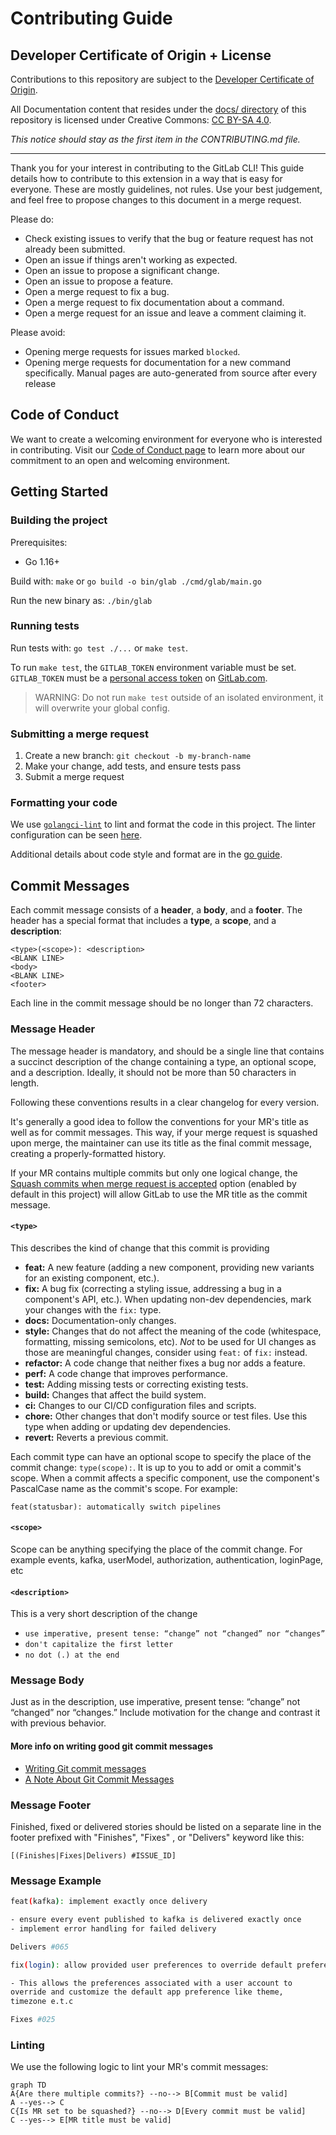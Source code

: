 # Contributing Guide

## Developer Certificate of Origin + License

Contributions to this repository are subject to the [Developer Certificate of Origin](https://docs.gitlab.com/ee/legal/developer_certificate_of_origin.html#developer-certificate-of-origin-version-11).

All Documentation content that resides under the [docs/ directory](/docs) of this
repository is licensed under Creative Commons:
[CC BY-SA 4.0](https://creativecommons.org/licenses/by-sa/4.0/).

_This notice should stay as the first item in the CONTRIBUTING.md file._

---

Thank you for your interest in contributing to the GitLab CLI! This guide details how to contribute
to this extension in a way that is easy for everyone. These are mostly guidelines, not rules.
Use your best judgement, and feel free to propose changes to this document in a merge request.

Please do:

- Check existing issues to verify that the bug or feature request has not already been submitted.
- Open an issue if things aren't working as expected.
- Open an issue to propose a significant change.
- Open an issue to propose a feature.
- Open a merge request to fix a bug.
- Open a merge request to fix documentation about a command.
- Open a merge request for an issue and leave a comment claiming it.

Please avoid:

- Opening merge requests for issues marked `blocked`.
- Opening merge requests for documentation for a new command specifically. Manual pages are auto-generated from source after every release

## Code of Conduct

We want to create a welcoming environment for everyone who is interested in contributing. Visit our [Code of Conduct page](https://about.gitlab.com/community/contribute/code-of-conduct/) to learn more about our commitment to an open and welcoming environment.

## Getting Started

### Building the project

Prerequisites:

- Go 1.16+

Build with: `make` or `go build -o bin/glab ./cmd/glab/main.go`

Run the new binary as: `./bin/glab`

### Running tests

Run tests with: `go test ./...` or `make test`.

To run `make test`, the `GITLAB_TOKEN` environment variable must be set.
`GITLAB_TOKEN` must be a
[personal access token](https://docs.gitlab.com/ee/user/profile/personal_access_tokens.html)
on [GitLab.com](https://gitlab.com).

> WARNING: Do not run `make test` outside of an isolated environment, it will overwrite your global config.

### Submitting a merge request

1. Create a new branch: `git checkout -b my-branch-name`
1. Make your change, add tests, and ensure tests pass
1. Submit a merge request

### Formatting your code

We use [`golangci-lint`](https://golangci-lint.run/) to lint and format
the code in this project. The linter configuration can be seen
[here](https://gitlab.com/gitlab-org/cli/-/blob/main/.golangci.yml).

Additional details about code style and format are in the
[go guide](https://docs.gitlab.com/ee/development/go_guide/#code-style-and-format).

## Commit Messages

Each commit message consists of a **header**, a **body**, and a **footer**. The header has a special format that includes a **type**, a **scope**, and a **description**:

```plaintext
<type>(<scope>): <description>
<BLANK LINE>
<body>
<BLANK LINE>
<footer>
```

Each line in the commit message should be no longer than 72 characters.

### Message Header

The message header is mandatory, and should be a single line that contains a succinct description of the change containing a type, an optional scope, and a description. Ideally, it should not be more than 50 characters in length.

Following these conventions results in a clear changelog for every version.

It's generally a good idea to follow the conventions for your MR's title as well as for commit messages. This way, if your merge request is squashed upon merge, the maintainer can use its title as the final commit message, creating a properly-formatted history.

If your MR contains multiple commits but only one logical change, the [Squash commits when merge request is accepted](https://gitlab.com/help/user/project/merge_requests/squash_and_merge) option (enabled by default in this project) will allow GitLab to use the MR title as the commit message.

#### `<type>`

This describes the kind of change that this commit is providing

- **feat:** A new feature (adding a new component, providing new variants for an existing component, etc.).
- **fix:** A bug fix (correcting a styling issue, addressing a bug in a component's API, etc.).
  When updating non-dev dependencies, mark your changes with the `fix:` type.
- **docs:** Documentation-only changes.
- **style:** Changes that do not affect the meaning of the code
  (whitespace, formatting, missing semicolons, etc). _Not_ to be used for UI changes as those are
  meaningful changes, consider using `feat:` of `fix:` instead.
- **refactor:** A code change that neither fixes a bug nor adds a feature.
- **perf:** A code change that improves performance.
- **test:** Adding missing tests or correcting existing tests.
- **build:** Changes that affect the build system.
- **ci:** Changes to our CI/CD configuration files and scripts.
- **chore:** Other changes that don't modify source or test files. Use this type when adding or
  updating dev dependencies.
- **revert:** Reverts a previous commit.

Each commit type can have an optional scope to specify the place of the commit change: `type(scope):`. It is up to you to add or omit a commit's scope. When a commit affects a specific component, use the component's PascalCase name as the commit's scope. For example:

```plaintext
feat(statusbar): automatically switch pipelines
```

#### `<scope>`

Scope can be anything specifying the place of the commit change. For example events, kafka, userModel, authorization, authentication, loginPage, etc

#### `<description>`

This is a very short description of the change

- `use imperative, present tense: “change” not “changed” nor “changes”`
- `don't capitalize the first letter`
- `no dot (.) at the end`

### Message Body

Just as in the description, use imperative, present tense: “change” not “changed” nor “changes.” Include motivation for the change and contrast it with previous behavior.

#### More info on writing good git commit messages

- [Writing Git commit messages](http://365git.tumblr.com/post/3308646748/writing-git-commit-messages)
- [A Note About Git Commit Messages](http://tbaggery.com/2008/04/19/a-note-about-git-commit-messages.html)

### Message Footer

Finished, fixed or delivered stories should be listed on a separate line in the footer prefixed with "Finishes", "Fixes" , or "Delivers" keyword like this:

`[(Finishes|Fixes|Delivers) #ISSUE_ID]`

### Message Example

```sh
feat(kafka): implement exactly once delivery

- ensure every event published to kafka is delivered exactly once
- implement error handling for failed delivery

Delivers #065
```

```sh
fix(login): allow provided user preferences to override default preferences

- This allows the preferences associated with a user account to
override and customize the default app preference like theme,
timezone e.t.c

Fixes #025
```

### Linting

We use the following logic to lint your MR's commit messages:

```mermaid
graph TD
A{Are there multiple commits?} --no--> B[Commit must be valid]
A --yes--> C
C{Is MR set to be squashed?} --no--> D[Every commit must be valid]
C --yes--> E[MR title must be valid]
```

